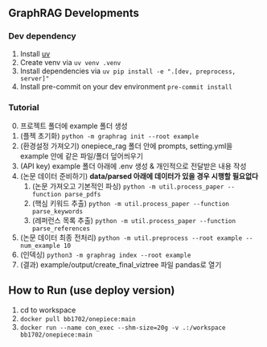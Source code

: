 ## GraphRAG Developments

### Dev dependency
1. Install [uv](https://docs.astral.sh/uv/getting-started/installation/)
2. Create venv via `uv venv .venv`
3. Install dependencies via `uv pip install -e ".[dev, preprocess, server]"`
4. Install pre-commit on your dev environment `pre-commit install`

### Tutorial
0. 프로젝트 폴더에 example 폴더 생성
1. (플젝 초기화) `python -m graphrag init --root example`
2. (환경설정 가져오기) onepiece_rag 폴더 안에 prompts, setting.yml을 example 안에 같은 파일/폴더 덮어씌우기
3. (API key) example 폴더 아래에 .env 생성 & 개인적으로 전달받은 내용 작성
4. (논문 데이터 준비하기) **data/parsed 아래에 데이터가 있을 경우 시행할 필요없다**
   1) (논문 가져오고 기본적인 파싱) `python -m util.process_paper --function parse_pdfs`
   2) (핵심 키워드 추출) `python -m util.process_paper --function parse_keywords`
   3) (레퍼런스 목록 추출) `python -m util.process_paper --function parse_references`
5. (논문 데이터 최종 전처리) `python -m util.preprocess --root example --num_example 10`
6. (인덱싱) `python3 -m graphrag index --root example`
7. (결과) example/output/create_final_viztree 파일 pandas로 열기

## How to Run (use deploy version)
1. cd to workspace
2. `docker pull bb1702/onepiece:main`
3. `docker run --name con_exec --shm-size=20g -v .:/workspace bb1702/onepiece:main`
